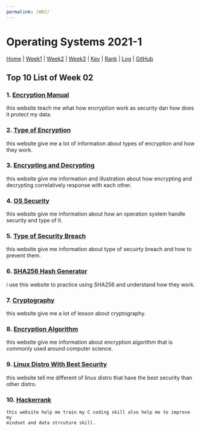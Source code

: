 ```yaml
---
permalink: /W02/
---
```


# Operating Systems 2021-1

[Home](/) |
[Week1](/W01/) |
[Week2](/W02/) |
[Week3](/W03/) |
[Key](TXT/mypubkey.txt) |
[Rank](TXT/myrank.txt) |
[Log](TXT/mylog.txt) |
[GitHub](https://github.com/nofamex/os211)

## Top 10 List of Week 02

### 1. [Encryption Manual](https://us.norton.com/internetsecurity-privacy-what-is-encryption.html)<br>

this website teach me what how encryption work as
security dan how does it protect my data.

### 2. [Type of Encryption](https://www.cloudflare.com/learning/ssl/what-is-encryption/)<br>

this website give me a lot of information about
types of encryption and how they work.

### 3. [Encrypting and Decrypting](https://www.guru99.com/difference-encryption-decryption.html)<br>

this website give me information and illustration about
how encrypting and decrypting correlatively response with each other.

### 4. [OS Security](https://www.tutorialspoint.com/operating_system/os_security.htm)<br>

this website give me information about how an
operation system handle security and type of it.

### 5. [Type of Security Breach](https://www.solarwindsmsp.com/blog/types-of-security-breaches-and-how-to-prevent-them)<br>

this website give me information about type of secuirty breach
and how to prevent them.

### 6. [SHA256 Hash Generator](https://passwordsgenerator.net/sha256-hash-generator/)<br>

i use this website to practice using SHA256 and understand how they work.

### 7. [Cryptography](https://www.khanacademy.org/computing/computer-science/cryptography/)<br>

this website give me a lot of lesson about cryptography.

### 8. [Encryption Algorithm](https://www.toptenreviews.com/encryption-algorithms)<br>

this website give me information about encryption algorithm
that is commonly used around computer science.

### 9. [Linux Distro With Best Security](https://techlog360.com/secure-linux-distributions-privacy-protection/)<br>

this website tell me different of linux distro
that have the best security than other distro.

### 10. [Hackerrank](https://www.hackerrank.com/)<br>

    this website help me train my C coding skill also help me to improve my
    mindset and data strcuture skill.
